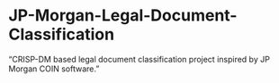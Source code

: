 # JP-Morgan-Legal-Document-Classification
“CRISP-DM based legal document classification project inspired by JP Morgan COIN software.”
